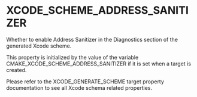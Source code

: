   

# XCODE_SCHEME_ADDRESS_SANITIZER  
Whether to enable Address Sanitizer in the Diagnostics
section of the generated Xcode scheme.  

This property is initialized by the value of the variable
CMAKE_XCODE_SCHEME_ADDRESS_SANITIZER if it is set
when a target is created.  

Please refer to the XCODE_GENERATE_SCHEME target property
documentation to see all Xcode schema related properties.  

